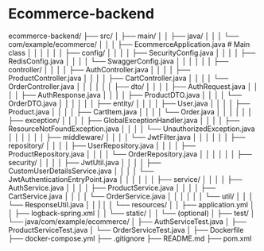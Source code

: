 # Ecommerce-backend

ecommerce-backend/
├── src/
│   ├── main/
│   │   ├── java/
│   │   │   └── com/example/ecommerce/
│   │   │       ├── EcommerceApplication.java     # Main class
│   │   │
│   │   │       ├── config/
│   │   │       │   ├── SecurityConfig.java
│   │   │       │   ├── RedisConfig.java
│   │   │       │   └── SwaggerConfig.java
│   │   │
│   │   │       ├── controller/
│   │   │       │   ├── AuthController.java
│   │   │       │   ├── ProductController.java
│   │   │       │   ├── CartController.java
│   │   │       │   └── OrderController.java
│   │   │
│   │   │       ├── dto/
│   │   │       │   ├── AuthRequest.java
│   │   │       │   ├── AuthResponse.java
│   │   │       │   ├── ProductDTO.java
│   │   │       │   └── OrderDTO.java
│   │   │
│   │   │       ├── entity/
│   │   │       │   ├── User.java
│   │   │       │   ├── Product.java
│   │   │       │   ├── CartItem.java
│   │   │       │   └── Order.java
│   │   │
│   │   │       ├── exception/
│   │   │       │   ├── GlobalExceptionHandler.java
│   │   │       │   ├── ResourceNotFoundException.java
│   │   │       │   └── UnauthorizedException.java
│   │   │
│   │   │       ├── middleware/
│   │   │       │   └── JwtFilter.java
│   │   │
│   │   │       ├── repository/
│   │   │       │   ├── UserRepository.java
│   │   │       │   ├── ProductRepository.java
│   │   │       │   └── OrderRepository.java
│   │   │
│   │   │       ├── security/
│   │   │       │   ├── JwtUtil.java
│   │   │       │   ├── CustomUserDetailsService.java
│   │   │       │   └── JwtAuthenticationEntryPoint.java
│   │   │
│   │   │       ├── service/
│   │   │       │   ├── AuthService.java
│   │   │       │   ├── ProductService.java
│   │   │       │   ├── CartService.java
│   │   │       │   └── OrderService.java
│   │   │
│   │   │       └── util/
│   │   │           └── ResponseUtil.java
│   │   |
│   │   └── resources/
│   │       ├── application.yml
│   │       ├── logback-spring.xml
│   │       └── static/
│   │           └── (optional)
│
├── test/
│   └── java/com/example/ecommerce/
│       ├── AuthServiceTest.java
│       ├── ProductServiceTest.java
│       └── OrderServiceTest.java
│
├── Dockerfile
├── docker-compose.yml
├── .gitignore
├── README.md
├── pom.xml
